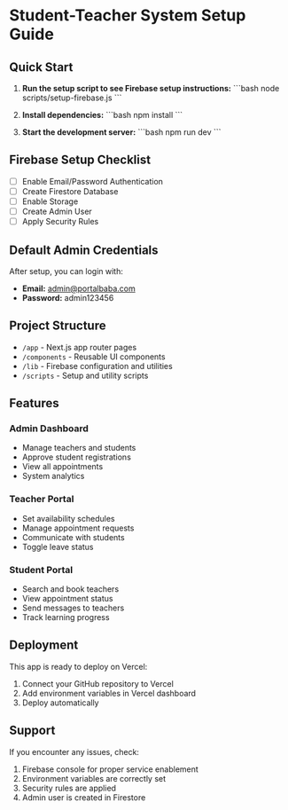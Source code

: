 # Student-Teacher System Setup Guide

## Quick Start

1. **Run the setup script to see Firebase setup instructions:**
   \`\`\`bash
   node scripts/setup-firebase.js
   \`\`\`

2. **Install dependencies:**
   \`\`\`bash
   npm install
   \`\`\`

3. **Start the development server:**
   \`\`\`bash
   npm run dev
   \`\`\`

## Firebase Setup Checklist

- [ ] Enable Email/Password Authentication
- [ ] Create Firestore Database
- [ ] Enable Storage
- [ ] Create Admin User
- [ ] Apply Security Rules

## Default Admin Credentials

After setup, you can login with:
- **Email:** admin@portalbaba.com
- **Password:** admin123456

## Project Structure

- `/app` - Next.js app router pages
- `/components` - Reusable UI components
- `/lib` - Firebase configuration and utilities
- `/scripts` - Setup and utility scripts

## Features

### Admin Dashboard
- Manage teachers and students
- Approve student registrations
- View all appointments
- System analytics

### Teacher Portal
- Set availability schedules
- Manage appointment requests
- Communicate with students
- Toggle leave status

### Student Portal
- Search and book teachers
- View appointment status
- Send messages to teachers
- Track learning progress

## Deployment

This app is ready to deploy on Vercel:

1. Connect your GitHub repository to Vercel
2. Add environment variables in Vercel dashboard
3. Deploy automatically

## Support

If you encounter any issues, check:
1. Firebase console for proper service enablement
2. Environment variables are correctly set
3. Security rules are applied
4. Admin user is created in Firestore
